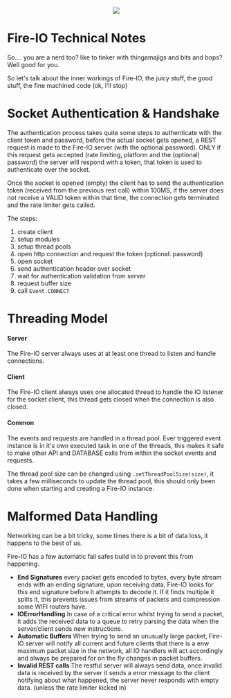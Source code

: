 <p align="center">
  <img src="http://static.craftmend.com/fireio/FIREIO.png" />
</p>

# Fire-IO Technical Notes
So.... you are a nerd too? like to tinker with thingamajigs and bits and bops? Well good for you.

So let's talk about the inner workings of Fire-IO, the juicy stuff, the good stuff, the fine machined code (ok, i'll stop)

# Socket Authentication & Handshake
The authentication process takes quite some steps to authenticate with the client token and password, before the actual socket gets opened, a REST request is made to the Fire-IO server (with the optional password).
ONLY if this request gets accepted (rate limiting, platform and the (optional) password) the server will respond with a token, that token is used to authenticate over the socket.

Once the socket is opened (empty) the client has to send the authentication token (received from the previous rest call) within 100MS, if the server does not receive a VALID token within that time, the connection gets terminated and the rate limiter gets called.

The steps:
 1. create client
 2. setup modules
 3. setup thread pools
 4. open http connection and request the token (optional: password)
 5. open socket
 6. send authentication header over socket
 7. wait for authentication validation from server
 8. request buffer size
 9. call `Event.CONNECT`
 
# Threading Model
#### Server
The Fire-IO server always uses at at least one thread to listen and handle connections.

#### Client
The Fire-IO client always uses one allocated thread to handle the IO listener for the socket client, this thread gets closed when the connection is also closed. 

#### Common
The events and requests are handled in a thread pool.
Ever triggered event instance is in it's own executed task in one of the threads, this makes it safe to make other API and DATABASE calls from within the socket events and requests.

The thread pool size can be changed using `.setThreadPoolSize(size)`, it takes a few milliseconds to update the thread pool, this should only been done when starting and creating a Fire-IO instance.

# Malformed Data Handling
Networking can be a bit tricky, some times there is a bit of data loss, it happens to the best of us.

Fire-IO has a few automatic fail safes build in to prevent this from happening.
 -  **End Signatures** every packet gets encoded to bytes, every byte stream ends with an ending signature, upon receiving data, Fire-IO looks for this end signature before it attempts to decode it. If it finds multiple it splits it, this prevents issues from streams of packets and compression some WIFI routers have.
 - **IOErrorHandling** In case of a critical error whilst trying to send a packet, it adds the received data to a queue to retry parsing the data when the server/client sends new instructions.
 - **Automatic Buffers** When trying to send an unusually large packet, Fire-IO server will notify all current and future clients that there is a enw maximum packet size in the network, all IO handlers will act accordingly and always be prepared for on the fly changes in packet buffers.
 - **Invalid REST calls** The restful server will always send data, once invalid data is received by the server it sends a error message to the client notifying about what happened, the server never responds with empty data. (unless the rate limiter kicked in)